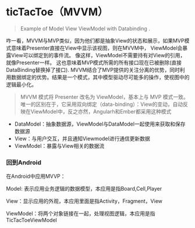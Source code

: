 # ticTacToe（MVVM）

> Example of Model View ViewModel with Databinding .

咋一看，MVVM与MVP类似，因为他们都是抽象View的状态和展示，如果MVP模式意味着Presenter直接在View中显示该视图，则在MVVM中，
ViewModel会暴露View可以绑定到的事件流。 像这样，ViewModel不需要持有对View的引用，就像Presenter一样。 
这也意味着MVP模式所需的所有接口现在已被删除(直接DataBinding替换掉了接口).
MVVM结合了MVP提供的关注分离的优势，同时利用数据绑定的优势。结果是一个模式，其中模型驱动尽可能多的操作，使视图中的逻辑最小化。

> MVVM 模式将 Presenter 改名为 ViewModel，基本上与 MVP 模式一致。
唯一的区别在于，它采用双向绑定（data-binding）：View的变动，自动反映在ViewModel中，反之亦然，Angularh和Ember都采用这种模式

* DataModel：抽象数据源，ViewModel与DataModel一起使用来获取和保存数据源
* View：与用户交互，并且通知Viewmodel进行通信更新数据
* ViewModel：暴露与View相关的数据流

### 回到Android

在Android中应用MVVP：

Model: 表示应用业务逻辑的数据模型，本应用是指Board,Cell,Player

View：显示应用的外观，本应用里面是指Activity，Fragment，View

ViewModel：将两个对象链接在一起，处理视图逻辑，本应用是指TicTacToeViewModel





